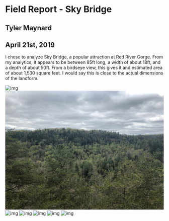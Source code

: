 # Field Report - Sky Bridge
## Tyler Maynard
## April 21st, 2019

I chose to analyze Sky Bridge, a popular attraction at Red River Gorge. From my analytics,
it appears to be between 85ft long, a width of about 18ft, and a depth of about 50ft. From a birdseye view, this gives it and estimated area of about 1,530 square feet. I would say this is close to the actual dimensions of the landform.

![img](upper_entrance.jpg)
![img](env.jpg)
![img](lower_entrance.jpg)
![img](side_view.jpg)
![img](close_view.jpg)
![img](little_arch.jpg)
![img](rear_view.jpg)




<!-- title="upper_entrance"  -->
<!-- <img src="https://live.staticflickr.com/65535/33837057308_9ee1ecd4b0_k.jpg" width="2048" height="1536" alt="upper_entrance"></a><script async src="//embedr.flickr.com/assets/client-code.js" charset="utf-8"></script> -->